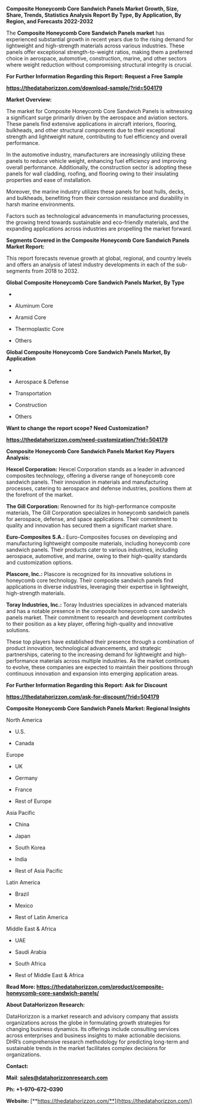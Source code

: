 **Composite Honeycomb Core Sandwich Panels Market Growth, Size, Share,
Trends, Statistics Analysis Report By Type, By Application, By Region,
and Forecasts 2022-2032**

The **Composite Honeycomb Core Sandwich Panels market** has experienced
substantial growth in recent years due to the rising demand for
lightweight and high-strength materials across various industries. These
panels offer exceptional strength-to-weight ratios, making them a
preferred choice in aerospace, automotive, construction, marine, and
other sectors where weight reduction without compromising structural
integrity is crucial.

**For Further Information Regarding this Report: Request a Free Sample**

**<https://thedatahorizzon.com/download-sample/?rid=504179>**

**Market Overview:**

The market for Composite Honeycomb Core Sandwich Panels is witnessing a
significant surge primarily driven by the aerospace and aviation
sectors. These panels find extensive applications in aircraft interiors,
flooring, bulkheads, and other structural components due to their
exceptional strength and lightweight nature, contributing to fuel
efficiency and overall performance.

In the automotive industry, manufacturers are increasingly utilizing
these panels to reduce vehicle weight, enhancing fuel efficiency and
improving overall performance. Additionally, the construction sector is
adopting these panels for wall cladding, roofing, and flooring owing to
their insulating properties and ease of installation.

Moreover, the marine industry utilizes these panels for boat hulls,
decks, and bulkheads, benefiting from their corrosion resistance and
durability in harsh marine environments.

Factors such as technological advancements in manufacturing processes,
the growing trend towards sustainable and eco-friendly materials, and
the expanding applications across industries are propelling the market
forward.

**Segments Covered in the Composite Honeycomb Core Sandwich Panels
Market Report:**

This report forecasts revenue growth at global, regional, and country
levels and offers an analysis of latest industry developments in each of
the sub-segments from 2018 to 2032.

**Global Composite Honeycomb Core Sandwich Panels Market, By Type**

-   

-   Aluminum Core

-   Aramid Core

-   Thermoplastic Core

-   Others

**Global Composite Honeycomb Core Sandwich Panels Market, By
Application**

-   

-   Aerospace & Defense

-   Transportation

-   Construction

-   Others

**Want to change the report scope? Need Customization?**

**<https://thedatahorizzon.com/need-customization/?rid=504179>**

**Composite Honeycomb Core Sandwich Panels Market Key Players
Analysis:**

**Hexcel Corporation:** Hexcel Corporation stands as a leader in
advanced composites technology, offering a diverse range of honeycomb
core sandwich panels. Their innovation in materials and manufacturing
processes, catering to aerospace and defense industries, positions them
at the forefront of the market.

**The Gill Corporation:** Renowned for its high-performance composite
materials, The Gill Corporation specializes in honeycomb sandwich panels
for aerospace, defense, and space applications. Their commitment to
quality and innovation has secured them a significant market share.

**Euro-Composites S.A.:** Euro-Composites focuses on developing and
manufacturing lightweight composite materials, including honeycomb core
sandwich panels. Their products cater to various industries, including
aerospace, automotive, and marine, owing to their high-quality standards
and customization options.

**Plascore, Inc.:** Plascore is recognized for its innovative solutions
in honeycomb core technology. Their composite sandwich panels find
applications in diverse industries, leveraging their expertise in
lightweight, high-strength materials.

**Toray Industries, Inc.:** Toray Industries specializes in advanced
materials and has a notable presence in the composite honeycomb core
sandwich panels market. Their commitment to research and development
contributes to their position as a key player, offering high-quality and
innovative solutions.

These top players have established their presence through a combination
of product innovation, technological advancements, and strategic
partnerships, catering to the increasing demand for lightweight and
high-performance materials across multiple industries. As the market
continues to evolve, these companies are expected to maintain their
positions through continuous innovation and expansion into emerging
application areas.

**For Further Information Regarding this Report: Ask for Discount**

**<https://thedatahorizzon.com/ask-for-discount/?rid=504179>**

**Composite Honeycomb Core Sandwich Panels Market: Regional Insights**

North America

-   U.S.

-   Canada

Europe

-   UK

-   Germany

-   France

-   Rest of Europe

Asia Pacific

-   China

-   Japan

-   South Korea

-   India

-   Rest of Asia Pacific

Latin America

-   Brazil

-   Mexico

-   Rest of Latin America

Middle East & Africa

-   UAE

-   Saudi Arabia

-   South Africa

-   Rest of Middle East & Africa

**Read More:
<https://thedatahorizzon.com/product/composite-honeycomb-core-sandwich-panels/>**

**About DataHorizzon Research:**

DataHorizzon is a market research and advisory company that assists
organizations across the globe in formulating growth strategies for
changing business dynamics. Its offerings include consulting services
across enterprises and business insights to make actionable decisions.
DHR’s comprehensive research methodology for predicting long-term and
sustainable trends in the market facilitates complex decisions for
organizations.

**Contact:**

**Mail**:
[**sales@datahorizzonresearch.com**](mailto:sales@datahorizzonresearch.com)

**Ph:** **+1–970–672–0390**

**Website:**
[**https://thedatahorizzon.com/**](https://thedatahorizzon.com/)
